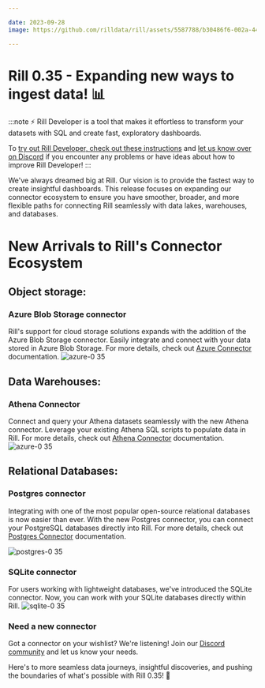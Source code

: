 ```yaml
---

date: 2023-09-28
image: https://github.com/rilldata/rill/assets/5587788/b30486f6-002a-445d-8a1b-955b6ec0066d

---
```


# Rill 0.35 - Expanding new ways to ingest data! 📊

:::note
⚡ Rill Developer is a tool that makes it effortless to transform your datasets with SQL and create fast, exploratory dashboards.

To [try out Rill Developer, check out these instructions](/home/install) and [let us know over on Discord](https://bit.ly/3bbcSl9) if you encounter any problems or have ideas about how to improve Rill Developer!
:::

We've always dreamed big at Rill. Our vision is to provide the fastest way to create insightful dashboards. 
This release focuses on expanding our connector ecosystem to ensure you have smoother, broader, and more flexible paths for connecting Rill seamlessly with data lakes, warehouses, and databases.

# New Arrivals to Rill's Connector Ecosystem

## Object storage:
### Azure Blob Storage connector
Rill's support for cloud storage solutions expands with the addition of the Azure Blob Storage connector.
Easily integrate and connect with your data stored in Azure Blob Storage.
For more details, check out [Azure Connector](/connect/data-source/azure) documentation.
![azure-0 35](https://cdn.rilldata.com/docs/release-notes/35_azure_gif)

## Data Warehouses:
### Athena Connector
Connect and query your Athena datasets seamlessly with the new Athena connector.
Leverage your existing Athena SQL scripts to populate data in Rill.
For more details, check out [Athena Connector](/connect/data-source/athena) documentation. 
![azure-0 35](https://cdn.rilldata.com/docs/release-notes/35_athena_gif)

## Relational Databases:

### Postgres connector 
Integrating with one of the most popular open-source relational databases is now easier than ever.
With the new Postgres connector, you can connect your PostgreSQL databases directly into Rill.
For more details, check out [Postgres Connector](/connect/data-source/postgres) documentation.

![postgres-0 35](https://cdn.rilldata.com/docs/release-notes/35_postgres_gif)

### SQLite connector
For users working with lightweight databases, we've introduced the SQLite connector. 
Now, you can work with your SQLite databases directly within Rill.
![sqlite-0 35](https://cdn.rilldata.com/docs/release-notes/35_sqlite_gif)

### Need a new connector
Got a connector on your wishlist? We're listening! 
Join our [Discord community](https://bit.ly/3bbcSl9) and let us know your needs.


Here's to more seamless data journeys, insightful discoveries, and pushing the boundaries of what's possible with Rill 0.35! 🥂
